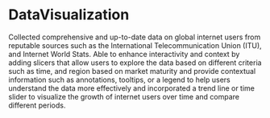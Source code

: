 # DataVisualization
Collected comprehensive and up-to-date data on global internet users from reputable sources such as the International Telecommunication
Union (ITU), and Internet World Stats. Able to enhance interactivity and context by adding slicers that allow users to explore the data based on
different criteria such as time, and region based on market maturity and provide contextual information such as annotations, tooltips, or a
legend to help users understand the data more effectively and incorporated a trend line or time slider to visualize the growth of internet users
over time and compare different periods.
